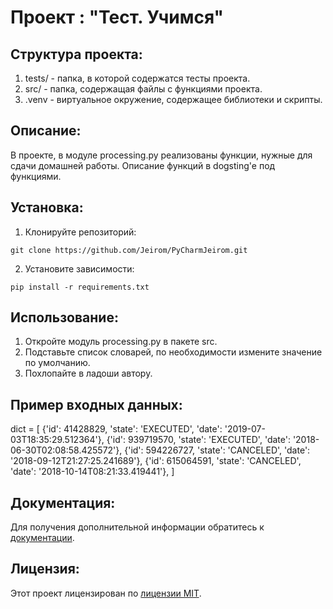 
# Проект : "Тест. Учимся"

## Структура проекта:

1. tests/ - папка, в которой содержатся тесты проекта.
2. src/ - папка, содержащая файлы с функциями проекта.
3. .venv - виртуальное окружение, содержащее библиотеки и скрипты.

## Описание:

В проекте, в модуле processing.py реализованы функции, нужные для сдачи домашней работы.
Описание функций в dogsting'e под функциями. 

## Установка:

1. Клонируйте репозиторий:
```
git clone https://github.com/Jeirom/PyCharmJeirom.git
```
2. Установите зависимости:
```
pip install -r requirements.txt
```
## Использование:

1. Откройте модуль processing.py в пакете src.
2. Подставьте список словарей, по необходимости измените значение по умолчанию.
3. Похлопайте в ладоши автору. 

## Пример входных данных:
dict = [
{'id': 41428829, 'state': 'EXECUTED', 'date': '2019-07-03T18:35:29.512364'}, 
{'id': 939719570, 'state': 'EXECUTED', 'date': '2018-06-30T02:08:58.425572'}, 
{'id': 594226727, 'state': 'CANCELED', 'date': '2018-09-12T21:27:25.241689'},
{'id': 615064591, 'state': 'CANCELED', 'date': '2018-10-14T08:21:33.419441'},
]

## Документация:

Для получения дополнительной информации обратитесь к [документации](docs/README.md).


## Лицензия:

Этот проект лицензирован по [лицензии MIT](nolicense_nono.com).

